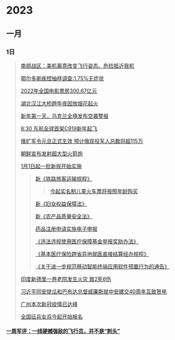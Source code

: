 # 2023
## 一月
### 1日
>  [南部战区：美机蓄意改变飞行姿态、危险抵近我机](https://www.guancha.cn/military-affairs/2022_12_31_673719.shtml?s=zwyxgtjbt)
>
>  [鄂尔多斯疾控抽样调查:1.75%无症状](https://www.guancha.cn/politics/2022_12_31_673711.shtml)
> 
>  [2022年全国电影票房300.67亿元](https://www.guancha.cn/politics/2023_01_01_673752.shtml)
>  
>  [湖北汉江大桥跨年夜因放烟花起火](https://k.sina.com.cn/article_1647210043_m622e6e3b0330178uv.html?cre=tianyi&mod=wpage&loc=1&r=0&rfunc=2&tj=cxvideo_wpage&tr=381) 
>  
>  [新年第一天，乌克兰全境发布空袭警报](https://mp.weixin.qq.com/s?__biz=MzI3MTQzNjYxNw==&mid=2247701091&idx=4&sn=818191185507ab4068e1cadb915e3b7a&chksm=eacc4c45ddbbc55311b4b0a6e7bac1152d9ee983ef8c95ee83bb7d9f187a1831d50e03e45dfd#rd)
>  
>  [8:30 东航全球首架C919新年起飞](https://content-static.cctvnews.cctv.com/snow-book/index.html?item_id=16806599770709711338&toc_style_id=feeds_default&share_to=copy_url&track_id=54aaece5-08c3-48b9-a412-49f1023c3e60)
>
>  [俄扩军令元旦正式生效 预计俄现役军人总数将超115万](https://content-static.cctvnews.cctv.com/snow-book/index.html?item_id=800916006621341245&toc_style_id=feeds_default&share_to=copy_url&track_id=a5d53e60-ea59-43a6-a772-1e60d21c42f8)
>  
>  [朝鲜宣布发射超大型火箭炮](https://news.cnr.cn/native/gd/20230101/t20230101_526111049.shtml)
>  
>  [1月1日起一批新规开始实施](https://m.gmw.cn/baijia/2023-01/01/1303240729.html) 
>  
>> [新《铁路旅客运输规程》](https://xxgk.mot.gov.cn/2020/jigou/fgs/202211/t20221117_3710710.html)
>> 
>>>[今起实名制儿童火车票将按照年龄购买](http://www.news.cn/2023-01/01/c_1129248851.htm) 
>>  
>> [新《妇女权益保障法》](http://www.gov.cn/xinwen/2022-10/30/content_5722636.htm)
>>  
>> [新《农产品质量安全法》](http://www.gov.cn/xinwen/2022-09/03/content_5708127.htm)
>>  
>> [药品注册申请实施电子申报](https://www.nmpa.gov.cn/xxgk/ggtg/qtggtg/20221130190751164.html)
>> 
>> [《违法违规使用医疗保障基金举报奖励办法》](http://www.gov.cn/zhengce/zhengceku/2022-11/25/content_5728716.htm)
>>  
>> [《基本医疗保险跨省异地就医直接结算经办规程》](http://www.gov.cn/zhengce/zhengceku/2022-07/26/content_5702881.htm)
>>  
>> [《关于进一步规范移动智能终端应用软件预置行为的通告》](http://www.gov.cn/zhengce/zhengceku/2022-12/15/content_5732079.htm)
>
>  [印度新德里一养老院发生火灾 致2死6伤](https://content-static.cctvnews.cctv.com/snow-book/index.html?item_id=17822684919985798613&t=1672548590546&toc_style_id=feeds_default&share_to=copy_url&track_id=f603c035-bd42-4e8b-92d9-cd3941ecbcae)
>  
>  [习近平同安提瓜和巴布达总督威廉斯就中安建交40周年互致贺电](https://content-static.cctvnews.cctv.com/snow-book/index.html?item_id=14427369895927679774&t=1672556226469&toc_style_id=feeds_default&share_to=copy_url&track_id=53d70911-bdc2-454e-bf8e-4bbff4e44f69)
>  
>  [广州本次新冠疫情已达峰](https://www.guancha.cn/politics/2023_01_01_673776_s.shtml)
>  
>  [全国征兵女兵今起开始报名](https://www.gfbzb.gov.cn/nvbing/)
>  
#### [一周军评：一线硬撼强敌的飞行员，并不是“刺头”](https://www.guancha.cn/yangji/2023_01_01_673787_s.shtml)
